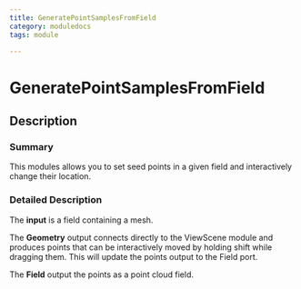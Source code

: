 ```yaml
---
title: GeneratePointSamplesFromField
category: moduledocs
tags: module

---
```


# GeneratePointSamplesFromField

## Description

### Summary

This modules allows you to set seed points in a given field and interactively change their location.

### Detailed Description

The **input** is a field containing a mesh.

The **Geometry** output connects directly to the ViewScene module and produces points that can be interactively moved by holding shift while dragging them. This will update the points output to the Field port.

The **Field** output the points as a point cloud field.